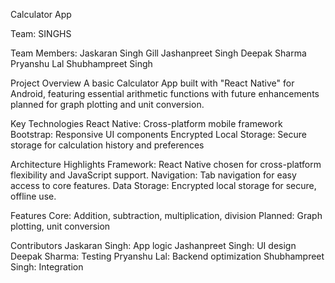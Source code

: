 Calculator App

Team: SINGHS

Team Members:
Jaskaran Singh Gill
Jashanpreet Singh 
Deepak Sharma
Pryanshu Lal
Shubhampreet Singh

Project Overview
A basic Calculator App built with "React Native" for Android, featuring essential arithmetic functions with future enhancements planned for graph plotting and unit conversion.

Key Technologies
React Native: Cross-platform mobile framework
Bootstrap: Responsive UI components
Encrypted Local Storage: Secure storage for calculation history and preferences

Architecture Highlights
Framework: React Native chosen for cross-platform flexibility and JavaScript support.
Navigation: Tab navigation for easy access to core features.
Data Storage: Encrypted local storage for secure, offline use.

Features
Core: Addition, subtraction, multiplication, division
Planned: Graph plotting, unit conversion

Contributors
Jaskaran Singh: App logic
Jashanpreet Singh: UI design
Deepak Sharma: Testing
Pryanshu Lal: Backend optimization
Shubhampreet Singh: Integration
